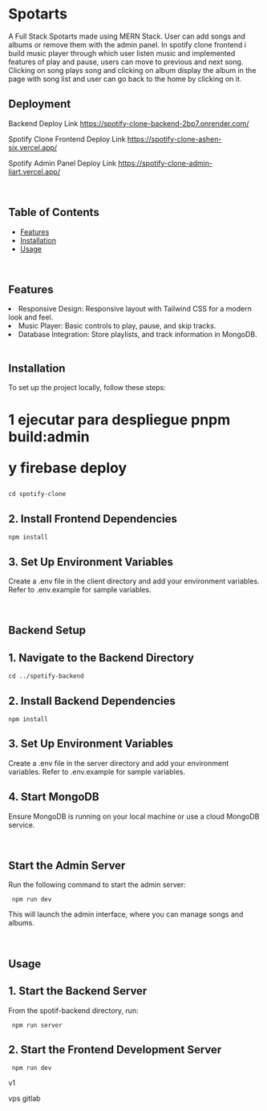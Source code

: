 <h1>Spotarts</h1>
A Full Stack Spotarts made using MERN Stack. User can add songs and albums or remove them with the admin panel. In spotify clone frontend i build music player through which user listen music and implemented features of play and pause, users can move to previous and next song. Clicking on song plays song and clicking on album display the album in the page with song list and user can go back to the home by clicking on it.

<br>

<h2>Deployment</h2>

Backend Deploy Link https://spotify-clone-backend-2bp7.onrender.com/

Spotify Clone Frontend Deploy Link https://spotify-clone-ashen-six.vercel.app/

Spotify Admin Panel  Deploy Link https://spotify-clone-admin-liart.vercel.app/

<br>

<h2>Table of Contents</h2>
<ul>
  <li><a href="#features">Features</a></li>
  <li><a href="#installation">Installation</a></li>
  <li><a href="#usage">Usage</a></li>

</ul>

<br>

<h2>Features</h2>

<li>Responsive Design: Responsive layout with Tailwind CSS for a modern look and feel.</li>
<li>Music Player: Basic controls to play, pause, and skip tracks.</li>
<li>Database Integration: Store playlists, and track information in MongoDB.</li>

<br>

<h2>Installation</h2>

To set up the project locally, follow these steps:
<h1> 1 ejecutar para despliegue
  pnpm build:admin

y 
firebase deploy
</h1>

  

    cd spotify-clone

<h2>2. Install Frontend Dependencies</h2>

    npm install

<h2>3. Set Up Environment Variables</h2>

  Create a .env file in the client directory and add your environment variables. Refer to .env.example for sample variables.

<br>

<h2>Backend Setup</h2>

<h2>1. Navigate to the Backend Directory</h2>

    cd ../spotify-backend

<h2>2. Install Backend Dependencies</h2>

    npm install

<h2>3. Set Up Environment Variables</h2>

  Create a .env file in the server directory and add your environment variables. Refer to .env.example for sample variables.

<h2>4. Start MongoDB</h2>

  Ensure MongoDB is running on your local machine or use a cloud MongoDB service.

  <br>

  <h2>Start the Admin Server</h2>

  Run the following command to start the admin server:

     npm run dev

  This will launch the admin interface, where you can manage songs and albums.

  <br>

  <h2>Usage</h2>

  <h2>1. Start the Backend Server</h2>

  From the spotif-backend directory, run:

     npm run server

  <h2>2. Start the Frontend Development Server</h2>

     npm run dev

v1 

vps gitlab



